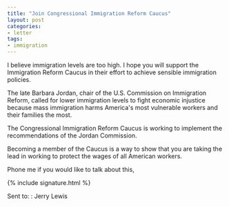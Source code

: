 ```yaml
---
title: "Join Congressional Immigration Reform Caucus"
layout: post
categories:
- letter
tags:
- immigration
---
```


I believe immigration levels are too high. I hope you will support the Immigration Reform Caucus in their effort to achieve sensible immigration policies.

The late Barbara Jordan, chair of the U.S. Commission on Immigration Reform, called for lower immigration levels to fight economic injustice because mass immigration harms America's most vulnerable workers and their families the most. 

The Congressional Immigration Reform Caucus is working to implement the recommendations of the Jordan Commission. 

Becoming a member of the Caucus is a way to show that you are taking the lead in working to protect the wages of all American workers.

Phone me if you would like to talk about this,

{% include signature.html %}

Sent to:
: Jerry Lewis
